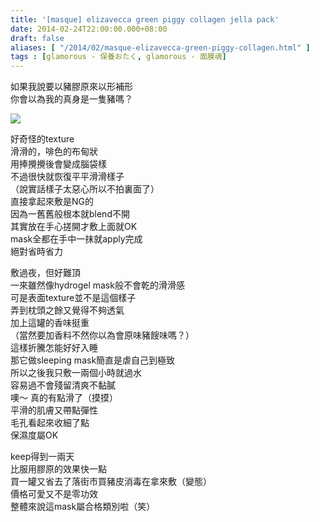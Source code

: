 ```yaml
---
title: '[masque] elizavecca green piggy collagen jella pack'
date: 2014-02-24T22:00:00.000+08:00
draft: false
aliases: [ "/2014/02/masque-elizavecca-green-piggy-collagen.html" ]
tags : [glamorous - 保養おたく, glamorous - 面膜魂]
---
```


如果我說要以豬膠原來以形補形  
你會以為我的真身是一隻豬嗎？

![](/images/elizavecca.jpg)

好奇怪的texture  
滑滑的，啡色的布甸狀  
用捧攪攪後會變成腦袋樣  
不過很快就恢復平平滑滑樣子  
（說實話樣子太惡心所以不拍裏面了）  
直接拿起來敷是NG的  
因為一舊舊般根本就blend不開  
其實放在手心搓開才敷上面就OK  
mask全都在手中一抹就apply完成  
絕對省時省力

  

敷過夜，但好難頂  
一來雖然像hydrogel mask般不會乾的滑滑感  
可是表面texture並不是這個樣子  
弄到枕頭之餘又覺得不夠透氣  
加上這罐的香味挺重  
（當然要加香料不然你以為會原味豬餿味嗎？）  
這樣折騰怎能好好入睡  
那它做sleeping mask簡直是虐自己到極致  
所以之後我只敷一兩個小時就過水  
容易過不會殘留清爽不黏膩  
噢～ 真的有點滑了（摸摸）  
平滑的肌膚又帶點彈性  
毛孔看起來收細了點  
保濕度屬OK

  

keep得到一兩天  
比服用膠原的效果快一點  
買一罐又省去了落街市買豬皮消毒在拿來敷（變態）  
價格可愛又不是零功效  
整體來說這mask屬合格類別啦（笑）
